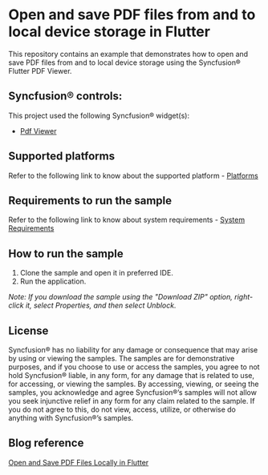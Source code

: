 # Open and save PDF files from and to local device storage in Flutter

This repository contains an example that demonstrates how to open and save PDF files from and to local device storage using the Syncfusion&reg; Flutter PDF Viewer.

## Syncfusion® controls:
 
This project used the following Syncfusion® widget(s):
* [Pdf Viewer]( https://www.syncfusion.com/pdf-viewer-sdk/flutter-pdf-viewer)
 
## Supported platforms
 
Refer to the following link to know about the supported platform - [Platforms]( https://help.syncfusion.com/flutter/system-requirements#supported-platforms)
 
## Requirements to run the sample
 
Refer to the following link to know about system requirements - [System Requirements]( https://help.syncfusion.com/flutter/system-requirements)
 
## How to run the sample
 
1. Clone the sample and open it in preferred IDE.
2. Run the application.
 
*Note: If you download the sample using the "Download ZIP" option, right-click it, select Properties, and then select Unblock.*
 
## License
 
Syncfusion® has no liability for any damage or consequence that may arise by using or viewing the samples. The samples are for demonstrative purposes, and if you choose to use or access the samples, you agree to not hold Syncfusion® liable, in any form, for any damage that is related to use, for accessing, or viewing the samples. By accessing, viewing, or seeing the samples, you acknowledge and agree Syncfusion®’s samples will not allow you seek injunctive relief in any form for any claim related to the sample. If you do not agree to this, do not view, access, utilize, or otherwise do anything with Syncfusion®’s samples.


## Blog reference

[Open and Save PDF Files Locally in Flutter](https://www.syncfusion.com/blogs/post/open-save-pdf-locally-flutter)

